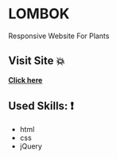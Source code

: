 # LOMBOK
Responsive Website For Plants


 ## Visit Site :boom:
 
 **[Click here](https://karam-zomlut.github.io/Plants/)**


## Used Skills: :exclamation:

- html
- css
- jQuery
 
